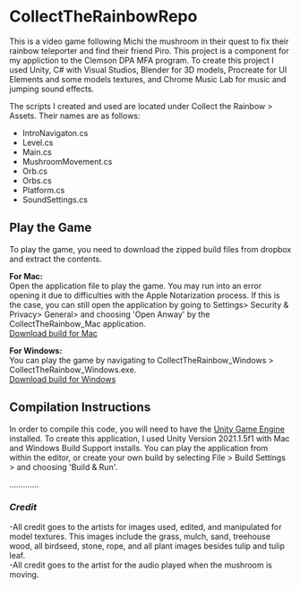# CollectTheRainbowRepo
 This is a video game following Michi the mushroom in their quest to fix their rainbow teleporter and find their friend Piro. This project is a component for my appliction to the Clemson DPA MFA program. To create this project I used Unity, C# with Visual Studios, Blender for 3D models, Procreate for UI Elements and some models textures, and Chrome Music Lab for music and jumping sound effects. 
 
The scripts I created and used are located under Collect the Rainbow > Assets. Their names are as follows: </br>
* IntroNavigaton.cs
* Level.cs
* Main.cs
* MushroomMovement.cs
* Orb.cs
* Orbs.cs
* Platform.cs
* SoundSettings.cs

## Play the Game
To play the game, you need to download the zipped build files from dropbox and extract the contents. 

**For Mac:** </br>
Open the application file to play the game. You may run into an error opening it due to difficulties with the Apple Notarization process. If this is the case, you can still open the application by going to Settings> Security & Privacy> General> and choosing 'Open Anway' by the CollectTheRainbow_Mac application. </br>
[Download build for Mac](https://www.dropbox.com/s/f1in4wg4lvuswbx/CollectTheRainbow_Mac.zip?dl=0)

**For Windows:** </br>
You can play the game by navigating to CollectTheRainbow_Windows > CollectTheRainbow_Windows.exe. </br>
[Download build for Windows](https://www.dropbox.com/s/9r7jenzj43p1fh9/CollectTheRainbow_Windows.zip?dl=0)

## Compilation Instructions
In order to compile this code, you will need to have the [Unity Game Engine](https://unity.com/developer-tools) installed. To create this application, I used Unity Version 2021.1.5f1 with Mac and Windows Build Support installs. You can play the application from within the editor, or create your own build by selecting File > Build Settings > and choosing 'Build & Run'.

.............</br>
### _Credit_ ###
-All credit goes to the artists for images used, edited, and manipulated for model textures. This images include the grass, mulch, sand, treehouse wood, all birdseed, stone, rope, and all plant images besides tulip and tulip leaf. </br>
-All credit goes to the artist for the audio played when the mushroom is moving.

